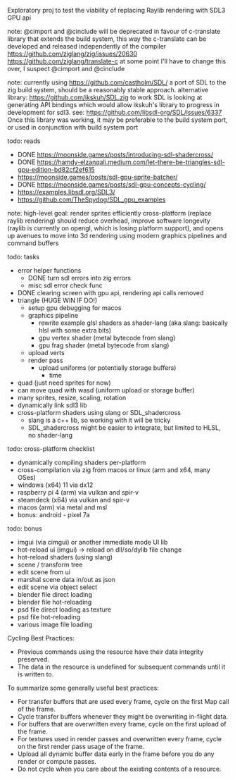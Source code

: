 Exploratory proj to test the viability of replacing Raylib rendering with
SDL3 GPU api

note: @cimport and @cinclude will be deprecated in favour of c-translate
library that extends the build system, this way the c-translate can be
developed and released independently of the compiler
https://github.com/ziglang/zig/issues/20630
https://github.com/ziglang/translate-c
at some point I'll have to change this over, I suspect @cimport and @cinclude

note: currently using https://github.com/castholm/SDL/
a port of SDL to the zig build system, should be a reasonably stable
approach.
alternative library:
https://github.com/ikskuh/SDL.zig to work
SDL is looking at generating API bindings which would allow ikskuh's library
to progress in development for sdl3.
see: https://github.com/libsdl-org/SDL/issues/6337
Once this library was working, it may be preferable to the build system
port, or used in conjunction with build system port

todo: reads
- DONE https://moonside.games/posts/introducing-sdl-shadercross/
- DONE https://hamdy-elzanqali.medium.com/let-there-be-triangles-sdl-gpu-edition-bd82cf2ef615
- https://moonside.games/posts/sdl-gpu-sprite-batcher/
- DONE https://moonside.games/posts/sdl-gpu-concepts-cycling/
- https://examples.libsdl.org/SDL3/
- https://github.com/TheSpydog/SDL_gpu_examples

note: high-level goal: render sprites efficiently cross-platform (replace raylib rendering)
should reduce overhead, improve software longevity (raylib is currently on
opengl, which is losing platform support), and opens up avenues to move into
3d rendering using modern graphics pipelines and command buffers

todo: tasks
- error helper functions
  - DONE turn sdl errors into zig errors
  - misc sdl error check func
- DONE clearing screen with gpu api, rendering api calls removed
- triangle (HUGE WIN IF DO!)
  - setup gpu debugging for macos
  - graphics pipeline
    - rewrite example glsl shaders as shader-lang (aka slang: basically hlsl with some extra bits)
    - gpu vertex shader (metal bytecode from slang)
    - gpu frag shader (metal bytecode from slang)
  - upload verts
  - render pass
    - upload uniforms (or potentially storage buffers)
      - time
- quad (just need sprites for now)
- can move quad with wasd (uniform upload or storage buffer)
- many sprites, resize, scaling, rotation
- dynamically link sdl3 lib
- cross-platform shaders using slang or SDL_shadercross
  - slang is a c++ lib, so working with it will be tricky
  - SDL_shadercross might be easier to integrate, but limited to HLSL, no shader-lang

todo: cross-platform checklist
- dynamically compiling shaders per-platform
- cross-compilation via zig from macos or linux (arm and x64, many OSes)
- windows (x64) 11 via dx12
- raspberry pi 4 (arm) via vulkan and spir-v
- steamdeck (x64) via vulkan and spir-v
- macos (arm) via metal and msl
- bonus: android - pixel 7a

todo: bonus
- imgui (via cimgui) or another immediate mode UI lib
- hot-reload ui (imgui) -> reload on dll/so/dylib file change
- hot-reload shaders (using slang)
- scene / transform tree
- edit scene from ui
- marshal scene data in/out as json
- edit scene via object select
- blender file direct loading
- blender file hot-reloading
- psd file direct loading as texture
- psd file hot-reloading
- various image file loading

Cycling Best Practices:

- Previous commands using the resource have their data integrity preserved.
- The data in the resource is undefined for subsequent commands until it is written to.

To summarize some generally useful best practices:

 - For transfer buffers that are used every frame, cycle on the first Map call of the frame.
 - Cycle transfer buffers whenever they might be overwriting in-flight data.
 - For buffers that are overwritten every frame, cycle on the first upload of the frame.
 - For textures used in render passes and overwritten every frame, cycle on the first render pass usage of the frame.
 - Upload all dynamic buffer data early in the frame before you do any render or compute passes.
 - Do not cycle when you care about the existing contents of a resource.
